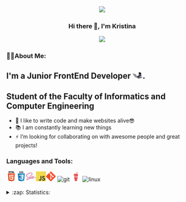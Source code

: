 
<div id="user-content-header" align="center" dir="auto">
  <a target="_blank" rel="noopener noreferrer" href="https://camo.githubusercontent.com/deb3c8a2730013c4bef2ea8859dff656d86d4fff30a9cca7f405664463af7bad/68747470733a2f2f6d656469612e67697068792e636f6d2f6d656469612f5574377a655258436d7863307464374e36382f67697068792e676966"><img src="https://camo.githubusercontent.com/deb3c8a2730013c4bef2ea8859dff656d86d4fff30a9cca7f405664463af7bad/68747470733a2f2f6d656469612e67697068792e636f6d2f6d656469612f5574377a655258436d7863307464374e36382f67697068792e676966" width="20%" data-canonical-src="https://media.giphy.com/media/Ut7zeRXCmxc0td7N68/giphy.gif" style="max-width: 100%;"></a>

  ### Hi there 👋, I'm Kristina

  ![](https://komarev.com/ghpvc/?username=k1ka-e)
</div>





<h3 dir="auto">👩‍💻About Me:</h3>

## I'm a Junior FrontEnd Developer <img width="26px" src="/1.gif" />.
## Student of the Faculty of Informatics and Computer Engineering

- 💪 I like to write code and make websites alive😎
- 📚 I am constantly learning new things
- ⚡️ I’m looking for collaborating on with awesome people and great projects!

### Languages and Tools:



<img align="left" alt="HTML5" width="26px" src="https://raw.githubusercontent.com/github/explore/80688e429a7d4ef2fca1e82350fe8e3517d3494d/topics/html/html.png" />
<img align="left" alt="CSS3" width="26px" src="https://raw.githubusercontent.com/github/explore/80688e429a7d4ef2fca1e82350fe8e3517d3494d/topics/css/css.png" />
<img align="left" alt="Sass" width="26px" src="https://raw.githubusercontent.com/github/explore/80688e429a7d4ef2fca1e82350fe8e3517d3494d/topics/sass/sass.png" />
<img src="https://github.com/devicons/devicon/raw/master/icons/git/git-original.svg" title="Git" width="26px">
<img src="https://raw.githubusercontent.com/daniilshat/daniilshat/2583381c09497c680369e95dce7e029d93484d94/icons/VS-code.svg" alt="git" width="26px">
<img align="left" alt="JavaScript" width="26px" src="https://raw.githubusercontent.com/github/explore/80688e429a7d4ef2fca1e82350fe8e3517d3494d/topics/javascript/javascript.png" />
<img src="https://github.com/devicons/devicon/raw/master/icons/gulp/gulp-plain.svg" title="Gulp" width="26px">
<img src="https://raw.githubusercontent.com/daniilshat/daniilshat/2d7eafe5250314b3d422c86b35de062e0f1f5178/icons/linux.svg" alt="linux" width="26px">


<br />
<br />



<details>
  <summary>:zap: Statistics:</summary>
   <img align="left" alt="codeSTACKr's GitHub Stats" src="https://github-readme-stats.vercel.app/api/top-langs/?username=k1ka-e&langs_count=8&layout=compact" />
    <br />
    <img align="left" alt="codeSTACKr's GitHub Stats" src="https://github-readme-stats.vercel.app/api?username=k1ka-e&show_icons=true" />
</details>




